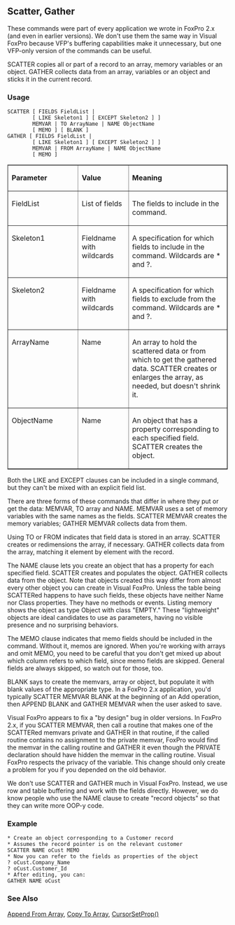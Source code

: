 ## Scatter, Gather

These commands were part of every application we wrote in FoxPro 2.x (and even in earlier versions). We don't use them the same way in Visual FoxPro because VFP's buffering capabilities make it unnecessary, but one VFP-only version of the commands can be useful.

SCATTER copies all or part of a record to an array, memory variables or an object. GATHER collects data from an array, variables or an object and sticks it in the current record.

### Usage

```foxpro
SCATTER [ FIELDS FieldList |
        [ LIKE Skeleton1 ] [ EXCEPT Skeleton2 ] ]
        MEMVAR | TO ArrayName | NAME ObjectName
        [ MEMO ] [ BLANK ]
GATHER [ FIELDS FieldList |
        [ LIKE Skeleton1 ] [ EXCEPT Skeleton2 ] ]
        MEMVAR | FROM ArrayName | NAME ObjectName
        [ MEMO ]
```
<table border cellspacing=0 cellpadding=0 width=100%>
<tr>
  <td width=32% valign=top>
  <p><b>Parameter</b></p>
  </td>
  <td width=23% valign=top>
  <p><b>Value</b></p>
  </td>
  <td width=45% valign=top>
  <p><b>Meaning</b></p>
  </td>
 </tr>
<tr>
  <td width=32% valign=top>
  <p>FieldList</p>
  </td>
  <td width=23% valign=top>
  <p>List of fields</p>
  </td>
  <td width=45% valign=top>
  <p>The fields to include in the command.</p>
  </td>
 </tr>
<tr>
  <td width=32% valign=top>
  <p>Skeleton1</p>
  </td>
  <td width=23% valign=top>
  <p>Fieldname with wildcards</p>
  </td>
  <td width=45% valign=top>
  <p>A specification for which fields to include in the command. Wildcards are * and ?.</p>
  </td>
 </tr>
<tr>
  <td width=32% valign=top>
  <p>Skeleton2</p>
  </td>
  <td width=23% valign=top>
  <p>Fieldname with wildcards</p>
  </td>
  <td width=45% valign=top>
  <p>A specification for which fields to exclude from the command. Wildcards are * and ?.</p>
  </td>
 </tr>
<tr>
  <td width=32% valign=top>
  <p>ArrayName</p>
  </td>
  <td width=23% valign=top>
  <p>Name</p>
  </td>
  <td width=45% valign=top>
  <p>An array to hold the scattered data or from which to get the gathered data. SCATTER creates or enlarges the array, as needed, but doesn't shrink it.</p>
  </td>
 </tr>
<tr>
  <td width=32% valign=top>
  <p>ObjectName</p>
  </td>
  <td width=23% valign=top>
  <p>Name</p>
  </td>
  <td width=45% valign=top>
  <p>An object that has a property corresponding to each specified field. SCATTER creates the object.</p>
  </td>
 </tr>
</table>

Both the LIKE and EXCEPT clauses can be included in a single command, but they can't be mixed with an explicit field list.

There are three forms of these commands that differ in where they put or get the data: MEMVAR, TO array and NAME. MEMVAR uses a set of memory variables with the same names as the fields. SCATTER MEMVAR creates the memory variables; GATHER MEMVAR collects data from them.

Using TO or FROM indicates that field data is stored in an array. SCATTER creates or redimensions the array, if necessary. GATHER collects data from the array, matching it element by element with the record.

The NAME clause lets you create an object that has a property for each specified field. SCATTER creates and populates the object. GATHER collects data from the object. Note that objects created this way differ from almost every other object you can create in Visual FoxPro. Unless the table being SCATTERed happens to have such fields, these objects have neither Name nor Class properties. They have no methods or events. Listing memory shows the object as type Object with class "EMPTY." These "lightweight" objects are ideal candidates to use as parameters, having no visible presence and no surprising behaviors.

The MEMO clause indicates that memo fields should be included in the command. Without it, memos are ignored. When you're working with arrays and omit MEMO, you need to be careful that you don't get mixed up about which column refers to which field, since memo fields are skipped. General fields are always skipped, so watch out for those, too.

BLANK says to create the memvars, array or object, but populate it with blank values of the appropriate type. In a FoxPro 2.x application, you'd typically SCATTER MEMVAR BLANK at the beginning of an Add operation, then APPEND BLANK and GATHER MEMVAR when the user asked to save.

Visual FoxPro appears to fix a "by design" bug in older versions. In FoxPro 2.x, if you SCATTER MEMVAR, then call a routine that makes one of the SCATTERed memvars private and GATHER in that routine, if the called routine contains no assignment to the private memvar, FoxPro would find the memvar in the calling routine and GATHER it even though the PRIVATE declaration should have hidden the memvar in the calling routine. Visual FoxPro respects the privacy of the variable. This change should only create a problem for you if you depended on the old behavior.

We don't use SCATTER and GATHER much in Visual FoxPro. Instead, we use row and table buffering and work with the fields directly. However, we do know people who use the NAME clause to create "record objects" so that they can write more OOP-y code.

### Example

```foxpro
* Create an object corresponding to a Customer record
* Assumes the record pointer is on the relevant customer
SCATTER NAME oCust MEMO
* Now you can refer to the fields as properties of the object
? oCust.Company_Name
? oCust.Customer_Id
* After editing, you can:
GATHER NAME oCust
```
### See Also

[Append From Array](s4g215.md), [Copy To Array](s4g215.md), [CursorSetProp()](s4g348.md)